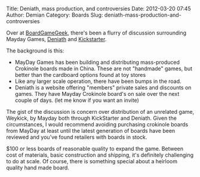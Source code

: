 Title: Deniath, mass production, and controversies
Date: 2012-03-20 07:45
Author: Demian
Category: Boards
Slug: deniath-mass-production-and-controversies

Over at [BoardGameGeek](http://bgg.cc/forum/41557/weykick/general),
there's been a flurry of discussion surrounding Mayday Games,
[Deniath](http://www.deniath.com) and
[Kickstarter](http://www.kickstarter.com/projects/maydaygames/weykick-dexterity-game-2-4-players-by-mayday-games/comments).

The background is this:

-   MayDay Games has been building and distributing mass-produced
    Crokinole boards made in China. These are not "handmade" games, but
    better than the cardboard options found at toy stores
-   Like any larger scale operation, there have been bumps in the road.
-   Deniath is a website offering "members" private sales and discounts
    on games. They have Mayday Crokinole board's on sale over the next
    couple of days. (let me know if you want an invite)

The gist of the discussion is concern over distribution of an unrelated
game, Weykick, by Mayday both through KickStarter and Deniath. Given the
circumstances, I would recommend avoiding purchasing crokinole boards
from MayDay at least until the latest generation of boards have been
reviewed and you've found retailers with boards in stock.

$100 or less boards of reasonable quality to expand the game. Between
cost of materials, basic construction and shipping, it's definitely
challenging to do at scale. Of course, there is something special about
a heirloom quality hand made board.
